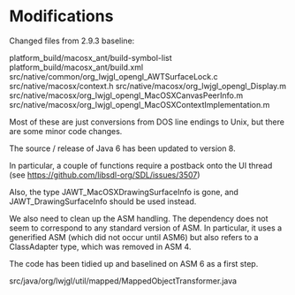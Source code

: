 # Modifications

Changed files from 2.9.3 baseline:

platform_build/macosx_ant/build-symbol-list
platform_build/macosx_ant/build.xml
src/native/common/org_lwjgl_opengl_AWTSurfaceLock.c
src/native/macosx/context.h
src/native/macosx/org_lwjgl_opengl_Display.m
src/native/macosx/org_lwjgl_opengl_MacOSXCanvasPeerInfo.m
src/native/macosx/org_lwjgl_opengl_MacOSXContextImplementation.m

Most of these are just conversions from DOS line endings to Unix, but there are some minor code changes.

The source / release of Java 6 has been updated to version 8.

In particular, a couple of functions require a postback onto the UI thread (see https://github.com/libsdl-org/SDL/issues/3507)

Also, the type JAWT_MacOSXDrawingSurfaceInfo is gone, and JAWT_DrawingSurfaceInfo should be used instead.

We also need to clean up the ASM handling. The dependency does not seem to correspond to any standard version of ASM.
In particular, it uses a generified ASM (which did not occur until ASM6) but also refers to a ClassAdapter type, which was removed in ASM 4. 

The code has been tidied up and baselined on ASM 6 as a first step.

src/java/org/lwjgl/util/mapped/MappedObjectTransformer.java

